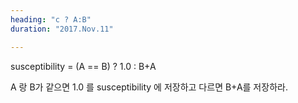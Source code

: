 ```yaml
---
heading: "c ? A:B"
duration: "2017.Nov.11"

---
```


susceptibility = (A == B) ? 1.0 : B+A

>
A 랑 B가 같으면 1.0 를 susceptibility 에 저장하고 다르면 B+A를 저장하라.
